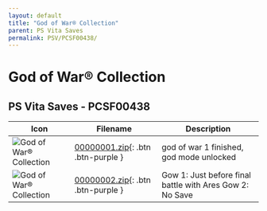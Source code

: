 ```yaml
---
layout: default
title: "God of War® Collection"
parent: PS Vita Saves
permalink: PSV/PCSF00438/
---
```

# God of War® Collection

## PS Vita Saves - PCSF00438

| Icon | Filename | Description |
|------|----------|-------------|
| ![God of War® Collection](https://github.com/bucanero/apollo-vita/raw/main/sce_sys/icon0.png) | [00000001.zip](00000001.zip){: .btn .btn-purple } | god of war 1 finished, god mode unlocked  |
| ![God of War® Collection](https://github.com/bucanero/apollo-vita/raw/main/sce_sys/icon0.png) | [00000002.zip](00000002.zip){: .btn .btn-purple } | Gow 1: Just before final battle with Ares Gow 2: No Save  |
